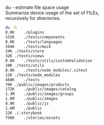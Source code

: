 du - estimate file space usage  
Summarize device usage of the set of FILEs,  
recursively for directories.  
``` sh
du -h
8.0K	./plugins
152K	./tests/components
8.0K	./tests/languages
204K	./tests/mock
24K	./tests/store
32K	./tests/views
8.0K	./tests/utils/customValidation
20K	./tests/utils
8.0K	./tests/node_modules/.vitest
12K	./tests/node_modules
460K	./tests
76K	./public/images/products
172K	./public/images/catalog
1.3M	./public/images/groups
1.6M	./public/images
8.0K	./public/js
1.6M	./public
12K	./.storybook
756K	./stories/assets
```

